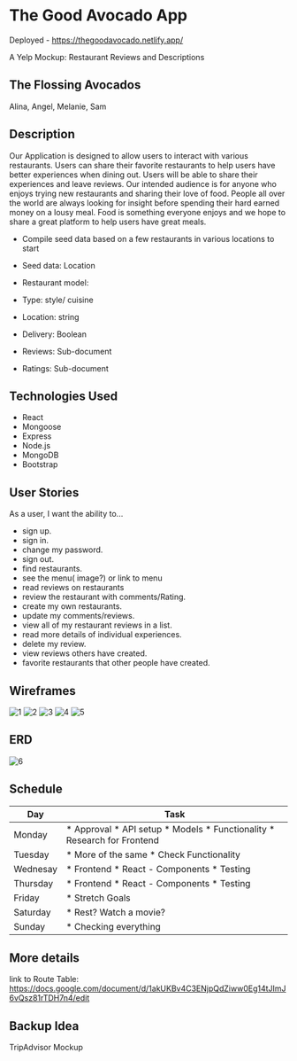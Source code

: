 # The Good Avocado App

Deployed - https://thegoodavocado.netlify.app/

A Yelp Mockup: Restaurant Reviews and Descriptions

## The Flossing Avocados

Alina, Angel, Melanie, Sam 

## Description

Our Application is designed to allow users to interact with various restaurants. Users can share their favorite restaurants to help users have better experiences when dining out. Users will be able to share their experiences and leave reviews.  Our intended audience is for anyone who enjoys trying new restaurants and sharing their love of food. People all over the world are always looking for insight before spending their hard earned money on a lousy meal. Food is something everyone enjoys and we hope to share a great platform to help users have great meals.

* Compile seed data based on a few restaurants in various locations to start
* Seed data: Location

* Restaurant model: 
- Type: style/ cuisine 
- Location: string
- Delivery: Boolean
	
- Reviews: Sub-document
- Ratings: Sub-document

## Technologies Used

* React
* Mongoose
* Express
* Node.js
* MongoDB 
* Bootstrap


## User Stories

As a user, I want the ability to... 
* sign up.
* sign in. 
* change my password. 
* sign out. 
* find restaurants. 
* see the menu( image?) or link to menu
* read reviews on restaurants
* review the restaurant with comments/Rating.
* create my own restaurants. 
* update my comments/reviews. 
* view all of my restaurant reviews in a list. 
* read more details of individual experiences. 
* delete my review. 
* view reviews others have created. 
* favorite restaurants that other people have created. 


## Wireframes

![1](https://share.balsamiq.com/c/tWNZY9PhP3jbcugUK58au4.png)
![2](https://share.balsamiq.com/c/gEbEcZyXBUcMgfq1TS3Qvt.png)
![3](https://share.balsamiq.com/c/b8N7rZbP4yhqQXfV6x5iRM.png)
![4](https://share.balsamiq.com/c/mGTtzQNFKbG6Cp2HgSBYGM.png)
![5](https://share.balsamiq.com/c/wCKymQfzvSmnzSDwwwbME8.png)

## ERD

![6](https://i.imgur.com/6j2sMz3.png)


## Schedule

| Day | Task |
| --------- | -------- |
| Monday | * Approval * API setup * Models * Functionality * Research for Frontend |
| Tuesday | * More of the same * Check Functionality |
| Wednesay | * Frontend * React - Components * Testing |
| Thursday | * Frontend * React - Components * Testing |
| Friday | * Stretch Goals |
| Saturday | * Rest? Watch a movie? |
| Sunday | * Checking everything |

## More details

link to Route Table: https://docs.google.com/document/d/1akUKBv4C3ENjpQdZiww0Eg14tJImJ6vQsz81rTDH7n4/edit

## Backup Idea

TripAdvisor Mockup

